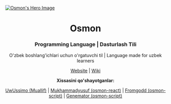 <a href="https://osmon.dev"><img src="./profile/banners.png" alt="Osmon's Hero Image"></a>

<p align="center"><h1 align="center">Osmon</h1></p>

<p align="center"><h3 align="center">Programming Language | Dasturlash Tili</h3></p>

<p align="center">O'zbek boshlang'ichlari uchun o'rgatuvchi til | Language made for uzbek learners</p>

<p align="center"><a href="https://osmon.dev">Website</a> | <a href="https://wiki.osmon.dev">Wiki</a></p>

<p align="center"><b align="center">Xissasini qo'shayotganlar:</b></p>

<p align="center"><a href="https://github.com/uwussimo">UwUssimo (Muallif)</a> | <a href="https://github.com/MrAbdurakhimov">Mukhammadyusuf (osmon-react)</a> | <a href="https://github.com/saidofficial">Fromgodd (osmon-script)</a> | <a href="https://github.com/genemators">Genemator (osmon-script)</a></p>
